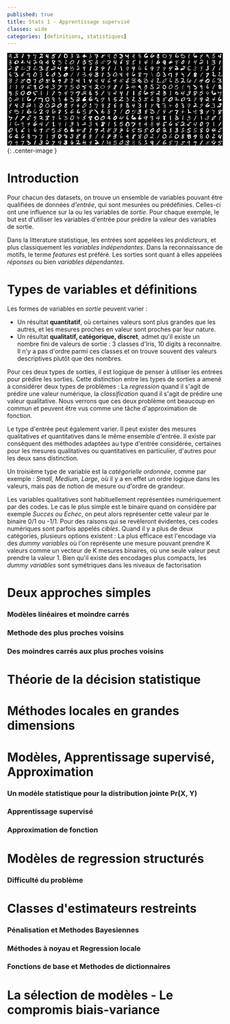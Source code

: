 ```yaml
---
published: true
title: Stats 1 - Apprentissage supervisé
classes: wide
categories: [definitions, statistiques]
---
```


![image](/assets/images/mnist.png?raw=true){: .center-image }

# Introduction
Pour chacun des datasets, on trouve un ensemble de variables pouvant être qualifiées de données *d'entrée*, qui sont mesurées ou prédéfinies. Celles-ci ont une influence sur la ou les variables de *sortie*. Pour chaque exemple, le but est d'utiliser les variables d'entrée pour prédire la valeur des variables de sortie.

Dans la litterature statistique, les entrées sont appelées les *prédicteurs*, et plus classiquement les *variables indépendantes*. Dans la reconnaissance de motifs, le terme *features* est préféré. Les sorties sont quant à elles appelées *réponses* ou bien *variables dépendantes*.

# Types de variables et définitions
Les formes de variables en *sortie* peuvent varier :

- Un résultat **quantitatif**, où certaines valeurs sont plus grandes que les autres, et les mesures proches en valeur sont proches par leur nature.
- Un résultat **qualitatif, catégorique, discret**, admet qu'il existe un nombre fini de valeurs de sortie : 3 classes d'Iris, 10 digits à reconnaitre. Il n'y a pas d'ordre parmi ces classes et on trouve souvent des valeurs descriptives plutôt que des nombres.

Pour ces deux types de sorties, il est logique de penser à utiliser les entrées pour prédire les sorties. Cette distinction entre les types de sorties a amené à considérer deux types de problèmes : La *regression* quand il s'agit de prédire une valeur numérique, la *classification* quand il s'agit de prédire une valeur qualitative. Nous verrons que ces deux problème ont beaucoup en commun et peuvent être vus comme une tâche d'approximation de fonction.

Le type d'entrée peut également varier. Il peut exister des mesures qualitatives *et* quantitatives dans le même ensemble d'entrée. Il existe par conséquent des méthodes adaptées au type d'entrée considérée, certaines pour les mesures qualitatives ou quantitatives en particulier, d'autres pour les deux sans distinction.

Un troisième type de variable est la *catégorielle ordonnée*, comme par exemple : *Small, Medium, Large*, où il y a en effet un ordre logique dans les valeurs, mais pas de notion de mesure ou d'ordre de grandeur.

Les variables qualitatives sont habituellement représentées numériquement par des codes. Le cas le plus simple est le binaire quand on considère par exemple *Succes ou Echec*, on peut alors représenter cette valeur par le binaire 0/1 ou -1/1. Pour des raisons qui se revèleront évidentes, ces codes numériques sont parfois appelés *cibles*. Quand il y a plus de deux catégories, plusieurs options existent : La plus efficace est l'encodage via des *dummy variables* où l'on représente une mesure pouvant prendre K valeurs comme un vecteur de K mesures binaires, où une seule valeur peut prendre la valeur 1. Bien qu'il existe des encodages plus compacts, les *dummy variables* sont symétriques dans les niveaux de factorisation

# Deux approches simples
### Modèles linéaires et moindre carrés
### Methode des plus proches voisins
### Des moindres carrés aux plus proches voisins

# Théorie de la décision statistique

# Méthodes locales en grandes dimensions

# Modèles, Apprentissage supervisé, Approximation
### Un modèle statistique pour la distribution jointe Pr(X, Y)
### Apprentissage supervisé
### Approximation de fonction

# Modèles de regression structurés
### Difficulté du problème

# Classes d'estimateurs restreints
### Pénalisation et Methodes Bayesiennes
### Méthodes à noyau et Regression locale
### Fonctions de base et Methodes de dictionnaires

# La sélection de modèles - Le compromis biais-variance
